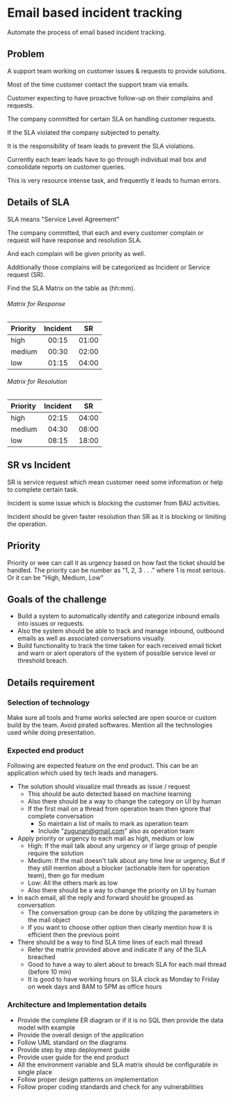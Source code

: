 # Email based incident tracking

Automate the process of email based incident tracking.

## Problem

A support team working on customer issues & requests to provide solutions.

Most of the time customer contact the support team via emails.

Customer expecting to have proactive follow-up on their complains and requests.

The company committed for certain SLA on handling customer requests.

If the SLA violated the company subjected to penalty.

It is the responsibility of team leads to prevent the SLA violations.

Currently each team leads have to go through individual mail box and consolidate reports on customer queries.

This is very resource intense task, and frequently it leads to human errors.

## Details of SLA

SLA means "Service Level Agreement"

The company committed, that each and every customer complain or request will have response and resolution SLA.

And each complain will be given priority as well.

Additionally those complains will be categorized as Incident or Service request (SR).

Find the SLA Matrix on the table as (hh:mm).

###### Matrix for Response

| Priority  | Incident | SR |
| :----- |:-----:| :-----:|
| high   | 00:15 | 01:00  |
| medium | 00:30 | 02:00  |
| low    | 01:15 | 04:00  |

###### Matrix for Resolution

| Priority  | Incident | SR |
| :----- |:-----:| :-----:|
| high   | 02:15 | 04:00  |
| medium | 04:30 | 08:00  |
| low    | 08:15 | 18:00  |

## SR vs Incident

SR is service request which mean customer need some information or help to complete certain task.

Incident is some issue which is blocking the customer from BAU activities.

Incident should be given faster resolution than SR as it is blocking or limiting the operation.

## Priority

Priority or wee can call it as urgency based on how fast the ticket should be handled.
The priority can be number as "1, 2, 3 . . ." where 1 is most serious. Or it can be "High, Medium, Low"

## Goals of the challenge

* Build a system to automatically identify and categorize inbound emails into issues or requests.
* Also the system should be able to track and manage inbound, outbound emails as well as associated conversations visually.
* Build functionality to track the time taken for each received email ticket and warn or alert operators of the system of possible service level or threshold breach.

## Details requirement

### Selection of technology

Make sure all tools and frame works selected are open source or custom build by the team. Avoid pirated softwares. Mention all the technologies used while doing presentation. 

### Expected end product

Following are expected feature on the end product. This can be an application which used by tech leads and managers.

* The solution should visualize mail threads as issue / request
  * This should be auto detected based on machine learning
  * Also there should be a way to change the category on UI by human
  * If the first mail on a thread from operation team then ignore that complete conversation
    * So maintain a list of mails to mark as operation team
    * Include "zugunan@gmail.com" also as operation team
* Apply priority or urgency to each mail as high, medium or low
  * High: If the mail talk about any urgency or if large group of people require the solution
  * Medium: If the mail doesn't talk about any time line or urgency, But if they still mention about a blocker (actionable item for operation team), then go for medium
  * Low: All the others mark as low
  * Also there should be a way to change the priority on UI by human
* In each email, all the reply and forward should be grouped as conversation
  * The conversation group can be done by utilizing the parameters in the mail object
  * If you want to choose other option then clearly mention how it is efficient then the previous point
* There should be a way to find SLA time lines of each mail thread
  * Refer the matrix provided above and indicate if any of the SLA breached
  * Good to have a way to alert about to breach SLA for each mail thread (before 10 min)
  * It is good to have working hours on SLA clock as Monday to Friday on week days and 8AM to 5PM as office hours

### Architecture and Implementation details

* Provide the complete ER diagram or if it is no SQL then provide the data model with example
* Provide the overall design of the application
* Follow UML standard on the diagrams
* Provide step by step deployment guide
* Provide user guide for the end product
* All the environment variable and SLA matrix should be configurable in single place
* Follow proper design patterns on implementation
* Follow proper coding standards and check for any vulnerabilities
